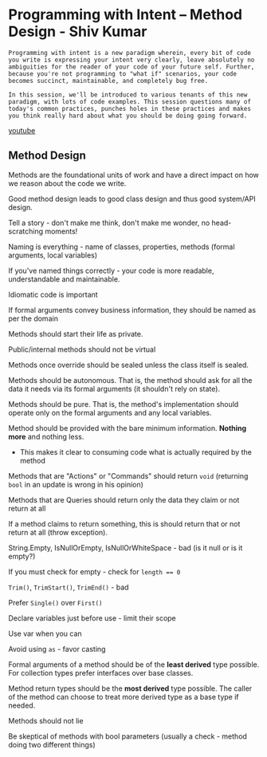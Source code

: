 # Programming with Intent – Method Design - Shiv Kumar

`Programming with intent is a new paradigm wherein, every bit of code you write is expressing your intent very clearly, leave absolutely no ambiguities for the reader of your code of your future self. Further, because you're not programming to "what if" scenarios, your code becomes succinct, maintainable, and completely bug free.`

`In this session, we'll be introduced to various tenants of this new paradigm, with lots of code examples. This session questions many of today's common practices, punches holes in these practices and makes you think really hard about what you should be doing going forward.`

[youtube](youtube.com/matlus)

## Method Design

Methods are the foundational units of work and have a direct impact on how we reason about the code we write.

Good method design leads to good class design and thus good system/API design.

Tell a story - don't make me think, don't make me wonder, no head-scratching moments!

Naming is everything - name of classes, properties, methods (formal arguments, local variables)

If you've named things correctly - your code is more readable, understandable and maintainable.

Idiomatic code is important

If formal arguments convey business information, they should be named as per the domain

Methods should start their life as private. 

Public/internal methods should not be virtual

Methods once override should be sealed unless the class itself is sealed.

Methods should be autonomous. That is, the method should ask for all the data it needs via its formal arguments (it shouldn't rely on state).

Methods should be pure. That is, the method's implementation should operate only on the formal arguments and any local variables.

Method should be provided with the bare minimum information. **Nothing more** and nothing less.

- This makes it clear to consuming code what is actually required by the method

Methods that are "Actions" or "Commands" should return `void` (returning `bool` in an update is wrong in his opinion)

Methods that are Queries should return only the data they claim or not return at all

If a method claims to return something, this is should return that or not return at all (throw exception).

String.Empty, IsNullOrEmpty, IsNullOrWhiteSpace - bad (is it null or is it empty?)

If you must check for empty - check for `length == 0`

`Trim()`, `TrimStart()`, `TrimEnd()` - bad 

Prefer `Single()` over `First()`

Declare variables just before use - limit their scope 

Use var when you can

Avoid using `as` - favor casting

Formal arguments of a method should be of the **least derived** type possible. For collection types prefer interfaces over base classes.

Method return types should be the **most derived** type possible. The caller of the method can choose to treat more derived type as a base type if needed.

Methods should not lie

Be skeptical of methods with bool parameters (usually a check - method doing two different things)